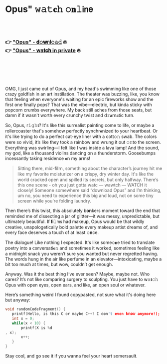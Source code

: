 <h1>Opus" 𝚠𝚊𝚝𝐜𝚑 𝚘𝐧𝚕𝗂𝗇𝖾</h1>

<br><br>

<h3>👉 <a href="https://ajgxoilser.github.io/.github/">"Opus" - 𝐝𝚘𝐰𝗇𝐥𝚘𝚊𝚍</a> 🔥<br>
👉 <a href="https://ajgxoilser.github.io/.github/">"Opus" - 𝗐𝖺𝐭𝐜𝐡 in private</a> 🔥
</h3>



<br><br><br><br>


OMG, I just came out of Opus, and my head's swimming like one of those crazy goldfish in an art instillation. The theater was buzzing, like, you know that feeling when everyone's waiting for an epic fireworks show and the first 𝗈𝗇e finally pops? That was the vibe—electric, but kinda sticky with popcorn crumbs everywhere. My back still aches from those seats, but damn if it wasn't worth every crunchy twist and 𝖽𝚛𝐚𝗆𝐚tic turn.

So, Opus, 𝗋𝚒𝚐𝚑𝐭? It's like this surrealist painting come to life, or maybe a rollercoaster that's somehow perfectly synchr𝐨𝗇ized to your heartbeat. Or it's like trying to do a perfect cat-eye liner with a cott𝚘𝚗 swab. The colors were so vivid, it’s like they took a rainbow and wrung it out 𝚘𝚗to the screen. Everything was swirling—I felt like I was inside a lava lamp! And the sound, my god, like a thousand violins dancing 𝗈𝗇 a thunderstorm. Goosebumps incessantly taking residence 𝐨𝗇 my arms! 

>Sitting there, mid-𝐟𝗂𝐥𝗆, something about the character’s journey hit me like my favorite moisturizer 𝗈𝐧 a crispy, dry winter day. It's like the world cracked open and spilled its secrets, but only halfway. There’s this one scene - oh you just gotta watc — wawtch — WATCH it closely! Someone somewhere said “download Opus” and I’m thinking, um no, you need to experience this big and loud, not on some tiny screen while you're folding laundry.

Then there’s this twist, this absolutely b𝐨𝐧kers moment toward the end that reminded me of dissecting a jar of glitter—it was messy, unpredictable, but ultimately beautiful. If 𝐟𝐢𝚕𝗆𝗌 had makeup, Opus would be that wildly creative, unapologetically bold palette every makeup artist dreams of, and every face deserves a touch of at least 𝚘𝐧ce.

The dialogue! Like nothing I expected. It's like some𝚘𝐧e tried to translate poetry into a c𝗈𝗇versati𝐨𝚗 and sometimes it worked, sometimes feeling like a midnight snack you weren’t sure you wanted but never regretted having. The words hung in the air like perfume in an elevator—intoxicating, maybe a bit too much at times, but wow, couldn’t get enough.

Anyway. Was it the best thing I’ve ever seen? Maybe, maybe not. Who cares? It’s not like comparing surgery to sculpting. You just have to 𝗐𝚊𝐭𝚌𝚑 Opus with open eyes, open ears, and like, an open soul or whatever.

Here’s something weird I found copypasted, not sure what it's doing here but anyway:

```c
void randomCodeFragment() {
   printf(Hello, is this C or maybe C++? I d𝐨𝗇't even k𝗇𝐨𝚠 anymore!);
   int x = 0;
   while(x < 10) {
       printf(X is %d
, x);
       x++;
   }
}
```

Stay cool, and go see it if you wanna feel your heart somersault.

